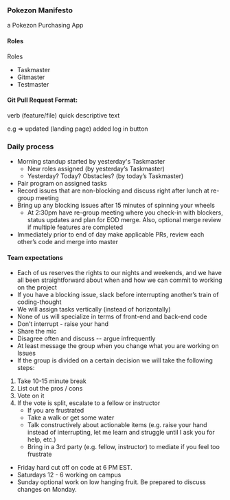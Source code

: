 ### Pokezon Manifesto

a Pokezon Purchasing App

#### Roles

Roles

* Taskmaster
* Gitmaster
* Testmaster

#### Git Pull Request Format:

verb (feature/file) quick descriptive text

e.g => updated (landing page) added log in button

### Daily process

* Morning standup started by yesterday's Taskmaster
  * New roles assigned (by yesterday’s Taskmaster)
  * Yesterday? Today? Obstacles? (by today’s Taskmaster)
* Pair program on assigned tasks
* Record issues that are non-blocking and discuss right after lunch at re-group meeting
* Bring up any blocking issues after 15 minutes of spinning your wheels
  * At 2:30pm have re-group meeting where you check-in with blockers, status updates and
    plan for EOD merge. Also, optional merge review if multiple features are completed
* Immediately prior to end of day make applicable PRs, review each other’s code and
  merge into master

#### Team expectations

* Each of us reserves the rights to our nights and weekends, and we have all been
  straightforward about when and how we can commit to working on the project
* If you have a blocking issue, slack before interrupting another’s train of coding-thought
* We will assign tasks vertically (instead of horizontally)
* None of us will specialize in terms of front-end and back-end code
* Don’t interrupt - raise your hand
* Share the mic
* Disagree often and discuss -- argue infrequently
* At least message the group when you change what you are working on
  Issues
* If the group is divided on a certain decision we will take the following steps:

1.  Take 10-15 minute break
2.  List out the pros / cons
3.  Vote on it
4.  If the vote is split, escalate to a fellow or instructor
    * If you are frustrated
    * Take a walk or get some water
    * Talk constructively about actionable items (e.g. raise your hand instead of
      interrupting, let me learn and struggle until I ask you for help, etc.)
    * Bring in a 3rd party (e.g. fellow, instructor) to mediate if you feel too frustrate

* Friday hard cut off on code at 6 PM EST.
* Saturdays 12 - 6 working on campus
* Sunday optional work on low hanging fruit. Be prepared to discuss changes on Monday.
